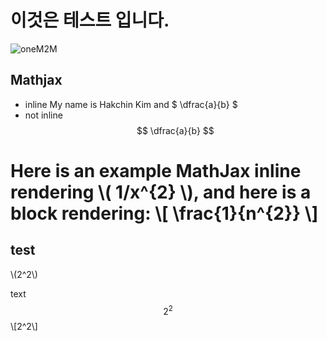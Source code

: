 # 이것은 테스트 입니다.

![oneM2M](http://img.etnews.com/ict/2013/term/image_020130329141422.jpg)


## Mathjax
  * inline
My name is Hakchin Kim and $ \dfrac{a}{b} $
  * not inline
$$ \dfrac{a}{b} $$

Here is an example MathJax inline rendering \\( 1/x^{2} \\), and here is a block rendering: 
\\[ \frac{1}{n^{2}} \\]
=======
## test

\\\(2^2\\\) 


text $$2^2$$ \\\[2^2\\\] 


